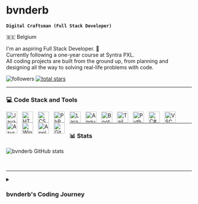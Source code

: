 # bvnderb

**`Digital Craftsman (Full Stack Developer)`**

🇧🇪 Belgium

I'm an aspiring Full Stack Developer. 🚀 <br>
Currently following a one-year course at Syntra PXL. <br>
All coding projects are built from the ground up, from planning and designing all the way to solving real-life problems with code. 

<p align="left">
<img alt="followers" title="Follow me on Github" src="https://custom-icon-badges.demolab.com/github/followers/bvnderb?color=236ad3&labelColor=1155ba&style=for-the-badge&logo=person-add&label=Follow&logoColor=white"/></a>
<a href="https://github.com/bvnderb?tab=repositories&sort=stargazers">
<img alt="total stars" title="Total stars on GitHub" src="https://custom-icon-badges.demolab.com/github/stars/bvnderb?color=55960c&style=for-the-badge&labelColor=488207&logo=star"/></a> 
</p>

---

### 💻 Code Stack and Tools

<img align="left" alt="Javascript" width="30px" style="padding-right:10px;" src="https://cdn.jsdelivr.net/gh/devicons/devicon@latest/icons/javascript/javascript-plain.svg" />
<img align="left" alt="HTML" width="30px" style="padding-right:10px;" src="https://cdn.jsdelivr.net/gh/devicons/devicon@latest/icons/html5/html5-plain.svg" />
<img align="left" alt="CSS" width="30px" style="padding-right:10px;" src="https://cdn.jsdelivr.net/gh/devicons/devicon@latest/icons/css3/css3-plain.svg" />
<img align="left" alt="PhP" width="30px" style="padding-right:10px;" src="https://cdn.jsdelivr.net/gh/devicons/devicon@latest/icons/php/php-original.svg" />
<img align="left" alt="Laravel" width="30px" style="padding-right:10px;" src="https://cdn.jsdelivr.net/gh/devicons/devicon@latest/icons/laravel/laravel-original.svg" />
<img align="left" alt="Angular" width="30px" style="padding-right:10px;" src="https://cdn.jsdelivr.net/gh/devicons/devicon@latest/icons/angular/angular-original.svg" />
<img align="left" alt="Bootstrap" width="30px" style="padding-right:10px;" src="https://cdn.jsdelivr.net/gh/devicons/devicon@latest/icons/bootstrap/bootstrap-original.svg" />
<img align="left" alt="Tailwindcss" width="30px" style="padding-right:10px;" src="https://cdn.jsdelivr.net/gh/devicons/devicon@latest/icons/tailwindcss/tailwindcss-original.svg" />
<img align="left" alt="Python" width="30px" style="padding-right:10px;" src="https://cdn.jsdelivr.net/gh/devicons/devicon@latest/icons/python/python-plain.svg" />
<img align="left" alt="C#" width="30px" style="padding-right:10px;" src="https://cdn.jsdelivr.net/gh/devicons/devicon@latest/icons/csharp/csharp-original.svg" />
<img align="left" alt="VSCode" width="30px" style="padding-right:10px;" src="https://cdn.jsdelivr.net/gh/devicons/devicon@latest/icons/visualstudio/visualstudio-original.svg" />
<img align="left" alt="Azure" width="30px" style="padding-right:10px;" src="https://cdn.jsdelivr.net/gh/devicons/devicon@latest/icons/azure/azure-original.svg" />
<img align="left" alt="Windows" width="30px" style="padding-right:10px;" src="https://cdn.jsdelivr.net/gh/devicons/devicon@latest/icons/windows11/windows11-original.svg" />
<img align="left" alt="Apple" width="30px" style="padding-right:10px;" src="https://cdn.jsdelivr.net/gh/devicons/devicon@latest/icons/apple/apple-original.svg" />
<img align="left" alt="GitHub" width="30px" style="padding-right:10px;" src="https://cdn.jsdelivr.net/gh/devicons/devicon@latest/icons/github/github-original.svg" />

<br>
<hr>

### 📊 Stats

![bvnderb GitHub stats](https://github-readme-stats.vercel.app/api?username=bvnderb&show_icons=true&theme=github_dark)

<br>
<hr>

<details>
<summary><h3>bvnderb's Coding Journey</h3></summary>
I began my journey in the tech world from a non-IT background, starting from scratch with little knowledge of computers and technology.<br>
Over the years, my passion for technology grew immensely, leading me to pursue several training programs that equipped me with skills in hardware troubleshooting and system administration. However, my thirst for knowledge didn’t stop there.<br>
Driven by curiosity and a desire to learn more, I developed an interest in coding and decided to enroll in an educational program focused on IT. While I wasn’t able to complete this program, it provided me with a solid foundation in C# and SQL, which sparked my enthusiasm for software development.<br>
A few years later, I took the initiative to continue my learning journey by working on a personal project: a Discord bot written in Python. This project not only honed my coding skills but also deepened my understanding of programming concepts.<br>
Currently, I am furthering my education at Syntra PXL, where I am enrolled in a one-year program to become a Full Stack Developer. This opportunity allows me to expand my skill set and explore both front-end and back-end development.<br>
<br>
I am excited about the future and eager to continue growing as a developer, embracing new challenges and opportunities along the way.
</details>
